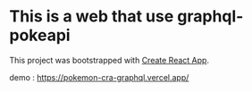 # This is a web that use graphql-pokeapi

This project was bootstrapped with [Create React App](https://github.com/facebook/create-react-app).

demo : https://pokemon-cra-graphql.vercel.app/